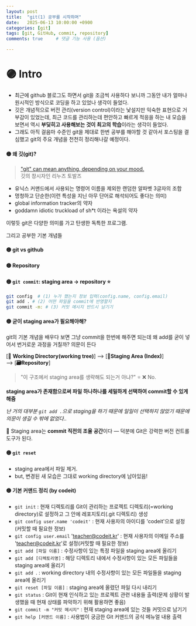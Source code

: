 ```yaml
---
layout: post
title:  "git(1) 공부를 시작하며"
date:   2025-06-13 10:00:00 +0900
categories: [git]
tags: [git, GitHub, commit, repository]
comments: true     # 댓글 기능 사용 (옵션)

---
```



# 🟣 Intro
- 최근에 github 블로그도 하면서 git을 조금씩 사용하다 보니까 그동안 내가 얼마나 원시적인 방식으로 코딩을 하고 있었나 생각이 들었다. 
- 깃은 개념적으로 버전 관리(version control)이라는 낯설지만 익숙한 표현으로 거부감이 있었는데, 최근 코드를 관리하는데 편안하고 빠르게 적응을 하는 내 모습을 보면서 역시 **부딪히고 사용해보는 것이 최고의 학습**이라는 생각이 들었다.
- 그래도 아직 걸음마 수준인 git을 제대로 한번 공부를 해야할 것 같아서 포스팅을 결심했고 git의 주요 개념을 천천히 정리해나갈 예정이다. 

#### 🟡 왜 깃(git)?
> ["git" can mean anything, depending on your mood.](https://github.com/git/git/commit/e83c5163316f89bfbde7d9ab23ca2e25604af290)  
깃의 창시자인 리누즈 토발즈

- 유닉스 커맨드에서 사용되는 명령어 이름을 제외한 랜덤한 알파벳 3글자의 조합
- 멍청하고 단순한(이런 특성을 지닌 아무 단어로 해석되어도 좋다는 의미)
- global information tracker의 약자
- goddamn idiotic truckload of sh*t 이라는 욕설의 약자

이렇듯 git은 다양한 의미를 가고 탄생한 독특한 프로그램.

그리고 공부한 기본 개념들

#### 🟡 git vs github

#### 🟡 Repository

#### 🟡 `git commit`: staging area -> repository ⭐
```bash
git config  # (1) 누가 했는지 정보 입력(config.name, config.email)
git add . # (2) 어떤 파일을 commit에 반영할지
git commit -m: # (3) 커밋 메시지 반드시 남기기
```

#### 🟡 굳이 staging area가 필요해야해?
git의 기본 개념을 배우다 보면 그냥 commit을 한번에 해주면 되는데 왜 add를 굳이 넣어서 번거로운 과정을 거칠까? 의문이 든다

[📁 **Working Directory(working tree)**] 
--> [**📝Staging Area (Index)**]  
--> [**🗃️Repository**]

> "이 구조에서 staging area를 생략해도 되는거 아냐?" ⭐
❌ No.

 __staging area가 존재함으로써 파일 하나하나를 세밀하게 선택하여 commit할 수 있게 해줌__

*난 거의 대부분 `git add .`으로 staging을 하기 때문에 일일이 선택하지 않았기 때문에 의문이 생길 수 밖에 없었다..*

 🧩 Staging area는 **commit 직전의 조율 공간**이다 — 덕분에 Git은 강력한 버전 컨트롤 도구가 된다.

 #### 🟡 `git reset`
- staging area에서 파일 제거.
- but, 변경된 새 모습은 그대로 working directory에 남아있음!


#### 🟡 기본 커맨드 정리 (by codeit)

- `git init` : 현재 디렉토리를 Git이 관리하는 프로젝트 디렉토리(=working directory)로 설정하고 그 안에 레포지토리(.git 디렉토리) 생성
- `git config user.name 'codeit'` : 현재 사용자의 아이디를 'codeit'으로 설정(커밋할 때 필요한 정보)
- `git config user.email` 'teacher@codeit.kr' : 현재 사용자의 이메일 주소를 'teacher@codeit.kr'로 설정(커밋할 때 필요한 정보)
- `git add [파일 이름]` : 수정사항이 있는 특정 파일을 staging area에 올리기
- `git add [디렉토리명]` : 해당 디렉토리 내에서 수정사항이 있는 모든 파일들을 staging area에 올리기
- `git add `. : working directory 내의 수정사항이 있는 모든 파일들을 staging area에 올리기
- `git reset [파일 이름]` : staging area에 올렸던 파일 다시 내리기
- `git status` : Git이 현재 인식하고 있는 프로젝트 관련 내용들 출력(문제 상황이 발생했을 때 현재 상태를 파악하기 위해 활용하면 좋음)
- `git commit -m "커밋 메시지"` : 현재 staging area에 있는 것들 커밋으로 남기기
- `git help [커맨드 이름]` : 사용법이 궁금한 Git 커맨드의 공식 메뉴얼 내용 출력
